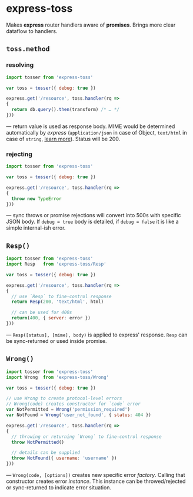 # express-toss

Makes **express** router handlers aware of **promises**. Brings more clear dataflow to handlers.

## `toss.method`
### resolving
```js
import tosser from 'express-toss'

var toss = tosser({ debug: true })

express.get('/resource', toss.handler(rq =>
{
  return db.query().then(transform) /* … */
}))
```
— return value is used as response body. MIME would be determined automatically by *express* (`application/json` in case of Object, `text/html` in case of `string`, [learn more](http://expressjs.com/en/4x/api.html#res.send)). Status will be 200.

### rejecting
```js
import tosser from 'express-toss'

var toss = tosser({ debug: true })

express.get('/resource', toss.handler(rq =>
{
  throw new TypeError
}))
```
— sync throws or promise rejections will convert into 500s with specific JSON body. If `debug = true` body is detailed, if `debug = false` it is like a simple internal-ish error.

## `Resp()`
```js
import tosser from 'express-toss'
import Resp   from 'express-toss/Resp'

var toss = tosser({ debug: true })

express.get('/resource', toss.handler(rq =>
{
  // use `Resp` to fine-control response
  return Resp(200, 'text/html', html)

  // can be used for 400s
  return(400, { server: error })
}))
```
— `Resp([status], [mime], body)` is applied to express' response. `Resp` can be sync-returned or used inside promise.

## `Wrong()`
```js
import tosser from 'express-toss'
import Wrong  from 'express-toss/Wrong'

var toss = tosser({ debug: true })

// use Wrong to create protocol-level errors
// Wrong(code) creates constructor for `code` error
var NotPermitted = Wrong('permission_required')
var NotFound = Wrong('user_not_found', { status: 404 })

express.get('/resource', toss.handler(rq =>
{
  // throwing or returning `Wrong` to fine-control response
  throw NotPermitted()

  // details can be supplied
  throw NotFound({ username: 'username' })
}))
```
— `Wrong(code, [options])` creates new specific error *factory*. Calling that constructor creates error *instance*. This instance can be throwed/rejected or sync-returned to indicate error situation.
